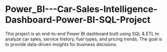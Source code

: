 # Power_BI---Car-Sales-Intelligence-Dashboard-Power-BI-SQL-Project
This project is an end-to-end Power BI dashboard built using SQL &amp; ETL to analyze car sales, service history, fuel types, and pricing trends. The goal is to provide data-driven insights for business decisions.
